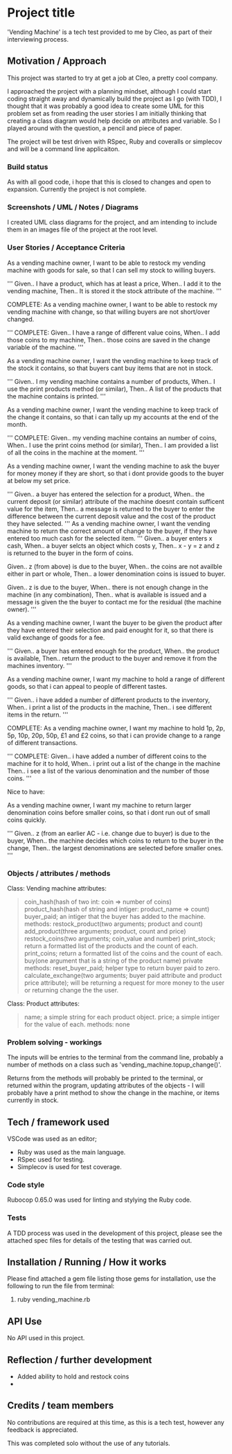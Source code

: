 # Project title

'Vending Machine' is a tech test provided to me by Cleo, as part of their
interviewing process.

## Motivation / Approach

This project was started to try at get a job at Cleo, a pretty cool company.

I approached the project with a planning mindset, although I could start coding
straight away and dynamically build the project as I go (with TDD), I thought
that it was probably a good idea to create some UML for this problem set as
from reading the user stories I am initially thinking that creating a class
diagram would help decide on attributes and variable. So I played around with
the question, a pencil and piece of paper.

The project will be test driven with RSpec, Ruby and coveralls or simplecov and
will be a command line applicaiton.

### Build status

As with all good code, i hope that this is closed to changes and open to
expansion. Currently the project is not complete.

### Screenshots / UML / Notes / Diagrams

I created UML class diagrams for the project, and am intending to include them
in an images file of the project at the root level.

### User Stories / Acceptance Criteria

As a vending machine owner,
I want to be able to restock my vending machine with goods for sale,
so that I can sell my stock to willing buyers.

'''
Given.. I have a product, which has at least a price,
When.. I add it to the vending machine,
Then.. It is stored it the stock attribute of the machine.
'''

COMPLETE:
As a vending machine owner,
I want to be able to restock my vending machine with change,
so that willing buyers are not short/over changed.

'''
COMPLETE:
Given.. I have a range of different value coins,
When.. I add those coins to my machine,
Then.. those coins are saved in the change variable of the machine.
'''

As a vending machine owner,
I want the vending machine to keep track of the stock it contains,
so that buyers cant buy items that are not in stock.

'''
Given.. I my vending machine contains a number of products,
When.. I use the print products method (or similar),
Then.. A list of the products that the machine contains is printed.
'''

As a vending machine owner,
I want the vending machine to keep track of the change it contains,
so that i can tally up my accounts at the end of the month.

'''
COMPLETE:
Given.. my vending machine contains an number of coins,
When.. I use the print coins method (or similar),
Then.. I am provided a list of all the coins in the machine at the moment.
'''

As a vending machine owner,
I want the vending machine to ask the buyer for money money if they are short,
so that i dont provide goods to the buyer at below my set price.

'''
Given.. a buyer has entered the selection for a product,
When.. the current deposit (or similar) attribute of the machine doesnt contain
sufficent value for the item,
Then.. a message is returned to the buyer to enter the difference between the
current deposit value and the cost of the product they have selected.
'''
As a vending machine owner,
I want the vending machine to return the correct amount of change to the buyer,
if they have entered too much cash for the selected item.
'''
Given.. a buyer enters x cash,
When.. a buyer selcts an object which costs y,
Then.. x - y = z and z is returned to the buyer in the form of coins.

Given.. z (from above) is due to the buyer,
When.. the coins are not availble either in part or whole,
Then.. a lower denomination coins is issued to buyer.

Given.. z is due to the buyer,
When.. there is not enough change in the machine (in any combination),
Then.. what is available is issued and a message is given the the buyer to
contact me for the residual (the machine owner).
'''

As a vending machine owner,
I want the buyer to be given the product after they have entered their selection
and paid enought for it,
so that there is valid exchange of goods for a fee.

'''
Given.. a buyer has entered enough for the product,
When.. the product is available,
Then.. return the product to the buyer and remove it from the machines inventory.
'''

As a vending machine owner,
I want my machine to hold a range of different goods,
so that i can appeal to people of different tastes.

'''
Given.. i have added a number of different products to the inventory,
When.. i print a list of the products in the machine,
Then.. i see different items in the return.
'''

COMPLETE:
As a vending machine owner,
I want my machine to hold 1p, 2p, 5p, 10p, 20p, 50p, £1 and £2 coins,
so that i can provide change to a range of different transactions.

'''
COMPLETE:
Given.. i have added a number of different coins to the machine for it to hold,
When.. i print out a list of the change in the machine
Then.. i see a list of the various denomination and the number of those coins.
'''

Nice to have:

As a vending machine owner,
I want my machine to return larger denomination coins before smaller coins,
so that i dont run out of small coins quickly.

'''
Given.. z (from an earlier AC - i.e. change due to buyer) is due to the buyer,
When.. the machine decides which coins to return to the buyer in the change,
Then.. the largest denominations are selected before smaller ones.
'''

### Objects / attributes / methods

Class: Vending machine
attributes:
> coin_hash(hash of two int: coin => number of coins)
> product_hash(hash of string and intiger: product_name => count)
> buyer_paid; an intiger that the buyer has added to the machine.
methods:
> restock_product(two arguments; product and count)
> add_product(three arguments; product, count and price)
> restock_coins(two arguments; coin_value and number)
> print_stock; return a formatted list of the products and the count of each.
> print_coins; return a formatted list of the coins and the count of each.
> buy(one argument that is a string of the product name)
private methods:
> reset_buyer_paid; helper type to return buyer paid to zero.
> calculate_exchange(two arguments; buyer paid attribute and product price attribute); will be returning a request for more money to the user or returning change the the user.

Class: Product
attributes:
> name; a simple string for each product object.
> price; a simple intiger for the value of each.
methods:
> none

### Problem solving - workings

The inputs will be entries to the terminal from the command line, probably a
number of methods on a class such as 'vending_machine.topup_change()'.

Returns from the methods will probably be printed to the terminal, or returned
within the program, updating attributes of the objects - I will probably have
a print method to show the change in the machine, or items currently in stock.

## Tech / framework used

VSCode was used as an editor;

* Ruby was used as the main language.
* RSpec used for testing.
* Simplecov is used for test coverage.

### Code style

Rubocop 0.65.0 was used for linting and stylying the Ruby code.

### Tests

A TDD process was used in the development of this project, please see the
attached spec files for details of the testing that was carried out.

## Installation / Running / How it works

Please find attached a gem file listing those gems for installation, use the
following to run the file from terminal:

1) ruby vending_machine.rb

## API Use

No API used in this project.

## Reflection / further development

- Added ability to hold and restock coins
- 

## Credits / team members

No contributions are required at this time, as this is a tech test, however any
feedback is appreciated.

This was completed solo without the use of any tutorials.
